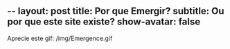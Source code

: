 --
layout: post
title: Por que Emergir?
subtitle: Ou por que este site existe?
show-avatar: false
--

Aprecie este gif:
/img/Emergence.gif
